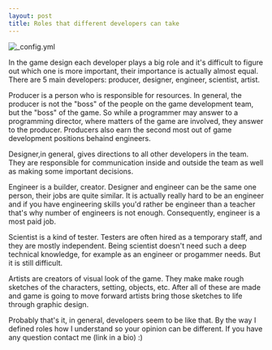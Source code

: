 ```yaml
---
layout: post
title: Roles that different developers can take
---
```

![_config.yml](http://stewart21.weebly.com/uploads/3/9/0/1/39017849/4329333_orig.jpg)

In the game design each developer plays a big role and it's difficult to figure out which one is more important, their importance is actually almost equal. There are 5 main developers: producer, designer, engineer, scientist, artist.


Producer is a person who is responsible for resources. In general, the producer is not the "boss" of the people on the game development team, but the "boss" of the game. So while a programmer may answer to a programming director, where matters of the game are involved, they answer to the producer. Producers also earn the second most out of game development positions behaind engineers.

Designer,in general, gives directions to all other developers in the team. They are responsible for communication inside and outside the team as well as making some important decisions.

Engineer is a builder, creator. Designer and engineer can be the same one person, their jobs are quite similar. It is actually really hard to be an engineer and if you have engineering skills you'd rather be engineer than a teacher that's why number of engineers is not enough. Consequently, engineer is a most paid job.

Scientist is a kind of tester. Testers are often hired as a temporary staff, and they are mostly independent. Being scientist doesn't need such a deep technical knowledge, for example as an engineer or progammer needs. But it is still difficult.

Artists are creators of visual look of the game. They make make rough sketches of the characters, setting, objects, etc. After all of these are made and game is going to move forward artists bring those sketches to life through graphic design.

Probably that's it, in general, developers seem to be like that. By the way I defined roles how I understand so your opinion can be different. If you have any question contact me (link in a bio) :)

